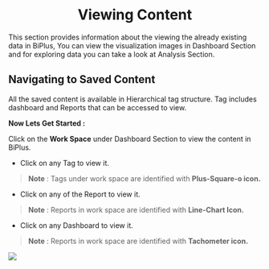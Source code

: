


<center><h1>Viewing Content</h1></center>

This section provides information about the viewing the already existing data in BiPlus, You can view the visualization images in Dashboard Section and for exploring data you can take a look at Analysis Section.

## Navigating to Saved Content 

All the saved content is available in Hierarchical tag structure. Tag includes dashboard and Reports that can be accessed to view.

**Now Lets Get Started :**

Click on the **Work Space** under Dashboard Section to view the content in BiPlus.

- Click on any Tag to view it.
> **Note** : Tags under work space are identified with **Plus-Square-o icon.**

- Click on any of the Report to view it.
> **Note** : Reports in work space are identified with **Line-Chart Icon.**

- Click on any Dashboard to view it.
> **Note** : Reports in work space are identified with **Tachometer icon.**

![
](https://raw.githubusercontent.com/sv18042016/fp1/acecb4718f4fcc87c3245fbb9a955c19c1bf9370/images/view_list1.png)


<!--stackedit_data:
eyJoaXN0b3J5IjpbLTc1OTk2NDI4LC03OTQzMzkzMTQsMTQ2ND
c0ODI0MCwtODAwODY3Mzg0LDQ5Nzk2MzAyOSwxMDA2ODgwODY2
LDEyODQ1NzQ0NTcsMjAwMTE2Mjk3OCwtMTEwMTA4ODk3MiwxNT
czOTQ1NTcwXX0=
-->